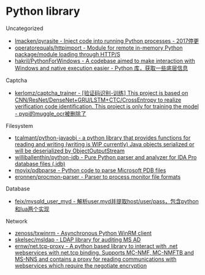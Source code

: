 # Python library

Uncategorized

* [lmacken/pyrasite - Inject code into running Python processes - 2017停更](https://github.com/lmacken/pyrasite)
* [operatorequals/httpimport - Module for remote in-memory Python package/module loading through HTTP/S](https://github.com/operatorequals/httpimport)
* [hakril/PythonForWindows - A codebase aimed to make interaction with Windows and native execution easier - Python 库，获取一些底层信息](https://github.com/hakril/PythonForWindows)

Captcha

* [kerlomz/captcha_trainer - [验证码识别-训练] This project is based on CNN/ResNet/DenseNet+GRU/LSTM+CTC/CrossEntropy to realize verification code identification. This project is only for training the model - pypi的muggle_ocr被删除了](https://github.com/kerlomz/captcha_trainer)

Filesystem

* [tcalmant/python-javaobj - a python library that provides functions for reading and writing (writing is WIP currently) Java objects serialized or will be deserialized by ObjectOutputStream](https://github.com/tcalmant/python-javaobj)
* [williballenthin/python-idb - Pure Python parser and analyzer for IDA Pro database files (.idb)](https://github.com/williballenthin/python-idb)
* [moyix/pdbparse - Python code to parse Microsoft PDB files](https://github.com/moyix/pdbparse)
* [eronnen/procmon-parser - Parser to process monitor file formats](https://github.com/eronnen/procmon-parser)

Database

* [feix/mysqld_user_myd - 解析user.myd并提取host/user/pass，包含python和lua两个实现](https://github.com/feix/mysqld_user_myd)

Network

* [zenoss/txwinrm - Asynchronous Python WinRM client](https://github.com/zenoss/txwinrm)
* [skelsec/msldap - LDAP library for auditing MS AD](https://github.com/skelsec/msldap)
* [ernw/net.tcp-proxy - A python based library to interact with .net webservices with net.tcp binding. Supports MC-NMF, MC-NMFTB and MS-NNS and contains a proxy for reading communications with webservices which require the negotiate encryption](https://github.com/ernw/net.tcp-proxy)
